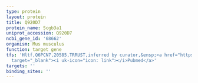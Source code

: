 ```yaml
---
type: protein
layout: protein
title: Q920D7
protein_name: Scgb3a1
uniprot_accession: Q920D7
ncbi_gene_id: '68662'
organism: Mus musculus
function: target gene
tfs: 'Hltf,Q6PCN7,20585,TRRUST,inferred by curator,&ensp;<a href="https://www.ncbi.nlm.nih.gov/pubmed/?term=23826137%5Buid%5D"
  target="_blank"><i uk-icon="icon: link"></i>Pubmed</a>'
targets: ''
binding_sites: ''
---
```

